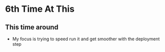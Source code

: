 # 6th Time At This

## This time around

- My focus is trying to speed run it and get smoother with the deployment step
